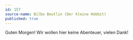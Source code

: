 ```yaml
---
id: 157
source-name: Bilbo Beutlin (Der kleine Hobbit)
published: true
---
```

Guten Morgen! Wir wollen hier keine Abenteuer, vielen Dank!
